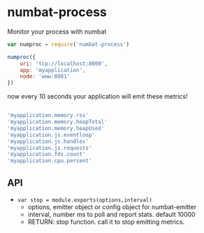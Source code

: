 # numbat-process
Monitor your process with numbat

```js
var numproc = require('numbat-process')

numproc({
    uri: 'tcp://localhost:8000',
    app: 'myapplication',
    node: 'www:8081'
})

```

now every 10 seconds your application will emit these metrics!

```js

'myapplication.memory.rss'
'myapplication.memory.heapTotal'
'myapplication.memory.heapUsed'
'myapplication.js.eventloop'
'myapplication.js.handles'
'myapplication.js.requests'
'myapplication.fds.count'
'myapplication.cpu.percent'

```

## API

- `var stop = module.exports(options,interval)`
  - options, emitter object or config object for numbat-emitter
  - interval, number ms to poll and report stats. default 10000
  - RETURN: stop function. call it to stop emitting metrics.

